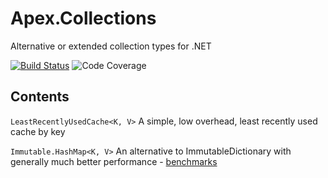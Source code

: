 # Apex.Collections
Alternative or extended collection types for .NET

[![Build Status](https://numenfall.visualstudio.com/Games/_apis/build/status/Apex.Collections-CI?branchName=master)](https://numenfall.visualstudio.com/Games/_build/latest?definitionId=6&branchName=master)
![Code Coverage](https://img.shields.io/azure-devops/coverage/numenfall/Libraries/8/master.svg)

## Contents

`LeastRecentlyUsedCache<K, V>` A simple, low overhead, least recently used cache by key

`Immutable.HashMap<K, V>` An alternative to ImmutableDictionary with generally much better performance - [benchmarks](Benchmarks/Benchmarks.md)
